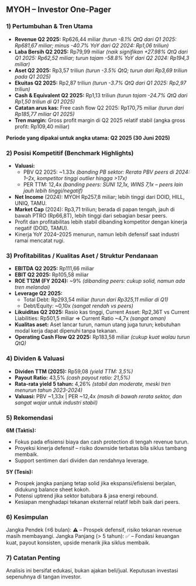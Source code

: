 ## MYOH – Investor One-Pager

### 1) Pertumbuhan & Tren Utama
- **Revenue Q2 2025:** Rp626,44 miliar _(turun -8.1% QtQ dari Q1 2025: Rp681,67 miliar; minus -40.7% YoY dari Q2 2024: Rp1,06 triliun)_
- **Laba Bersih Q2 2025:** Rp79,99 miliar _(naik signifikan +27.98% QtQ dari Q1 2025: Rp62,52 miliar; turun tajam -58.8% YoY dari Q2 2024: Rp194,3 miliar)_
- **Aset Q2 2025:** Rp3,57 triliun _(turun -3.5% QtQ; turun dari Rp3,69 triliun pada Q1 2025)_
- **Ekuitas Q2 2025:** Rp2,87 triliun _(turun -3.7% QtQ dari Q1 2025: Rp2,97 triliun)_
- **Cash & Equivalent Q2 2025:** Rp1,13 triliun _(turun tajam -24.7% QtQ dari Rp1,50 triliun di Q1 2025)_
- **Catatan arus kas:** Free cash flow Q2 2025: Rp170,75 miliar _(turun dari Rp185,77 miliar Q1 2025)_
- **Tren margin:** Gross profit margin di Q2 2025 relatif stabil (angka gross profit: Rp109,40 miliar)
  
**Periode yang dipakai untuk angka utama: Q2 2025 (30 Juni 2025)**

### 2) Posisi Kompetitif (Benchmark Highlights)
- **Valuasi:** 
  - PBV Q2 2025: ~1.33x _(banding PB sektor: Rerata PBV peers di 2024: 1–2x, kompetitor tinggi outlier hingga >17x)_
  - PER TTM: 12,4x _(banding peers: SUNI 12,1x, WINS 7,1x – peers lain jauh lebih tinggi/negatif)_
- **Net Income** (2024): MYOH Rp257,8 miliar; lebih tinggi dari DOID, HILL, UNIQ, TAMU.
- **Market Cap** (2024): Rp3,71 triliun; berada di papan tengah, jauh di bawah PTRO (Rp66,8T), lebih tinggi dari sebagian besar peers.
- Profit dan profitabilitas lebih stabil dibanding kompetitor dengan kinerja negatif (DOID, TAMU).
- Kinerja YoY 2024–2025 menurun, namun lebih defensif saat industri ramai mencatat rugi.

### 3) Profitabilitas / Kualitas Aset / Struktur Pendanaan
- **EBITDA Q2 2025:** Rp111,66 miliar
- **EBIT Q2 2025:** Rp105,58 miliar
- **ROE T12M (FY 2024):** ~9% _(dibanding peers: cukup solid, namun ada tren melandai)_
- **Leverage Q2 2025:**
  - Total Debt: Rp293,54 miliar _(turun dari Rp325,11 miliar di Q1)_
  - Debt/Equity: ~0,10x _(sangat rendah vs peers)_
- **Likuiditas Q2 2025:** Rasio kas tinggi, Current Asset: Rp2,36T vs Current Liabilities: Rp501,5 miliar ⇒ Current Ratio ~4,7x _(sangat aman)_
- **Kualitas aset:** Aset lancar turun, namun utang juga turun; kebutuhan modal kerja dapat dipenuhi tanpa tekanan.
- **Operating Cash Flow Q2 2025:** Rp183,58 miliar _(cukup kuat walau turun QtQ)_

### 4) Dividen & Valuasi
- **Dividen TTM (2025):** Rp59,08 _(yield TTM: 3,5%)_
- **Payout Ratio:** 43,5% _(cash payout ratio: 21,5%)_
- **Rata-rata yield 5 tahun:** 4,26% _(stabil dan moderate, meski tren menurun tahun 2023-2024)_
- **Valuasi:** PBV ~1,33x | PER ~12,4x _(masih di bawah rerata sektor, dan sangat wajar untuk industri stabil)_

### 5) Rekomendasi
**6M (Taktis):**
- Fokus pada efisiensi biaya dan cash protection di tengah revenue turun.
- Proyeksi kinerja defensif – risiko downside terbatas bila siklus tambang membaik.
- Support sentimen dari dividen dan rendahnya leverage.
  
**5Y (Tesis):**
- Prospek jangka panjang tetap solid jika ekspansi/efisiensi berjalan, didukung balance sheet kokoh.
- Potensi uptrend jika sektor batubara & jasa energi rebound.
- Kesiapan menghadapi tekanan eksternal relatif lebih baik dari peers.

### 6) Kesimpulan
Jangka Pendek (≤6 bulan): ⚠️ – Prospek defensif, risiko tekanan revenue masih membayangi.
Jangka Panjang (> 5 tahun): ✅ – Fondasi keuangan kuat, payout konsisten, upside menarik jika siklus membaik.

### 7) Catatan Penting
Analisis ini bersifat edukasi, bukan ajakan beli/jual. Keputusan investasi sepenuhnya di tangan investor.